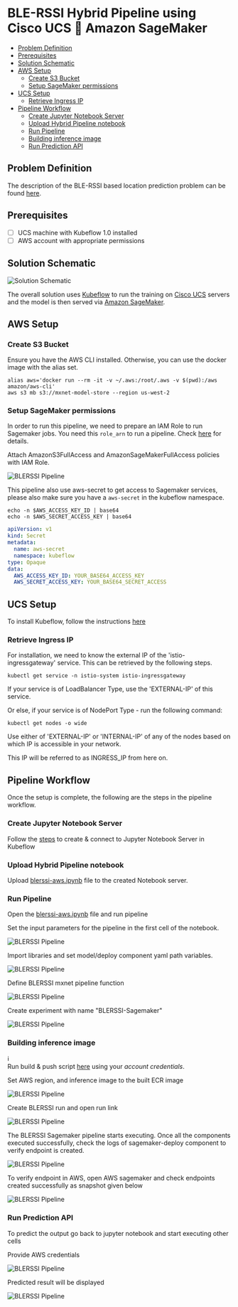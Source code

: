 # BLE-RSSI Hybrid Pipeline using Cisco UCS 🤝 Amazon SageMaker

<!-- vscode-markdown-toc -->
* [Problem Definition](#ProblemDefinition)
* [Prerequisites](#Prerequisites)
* [Solution Schematic](#SolutionSchematic)
* [AWS Setup](#AWSSetup)
	* [Create S3 Bucket](#CreateS3Bucket)
	* [Setup SageMaker permissions](#SetupSageMakerpermissions)
* [UCS Setup](#UCSSetup)
	* [Retrieve Ingress IP](#RetrieveIngressIP)
* [Pipeline Workflow](#PipelineWorkflow)
	* [Create Jupyter Notebook Server](#CreateJupyterNotebookServer)
	* [Upload Hybrid Pipeline notebook](#UploadHybridPipelinenotebook)
	* [Run Pipeline](#RunPipeline)
	* [Building inference image](#Buildinginferenceimage)
	* [Run Prediction API](#RunPredictionAPI)

<!-- vscode-markdown-toc-config
	numbering=false
	autoSave=true
	/vscode-markdown-toc-config -->
<!-- /vscode-markdown-toc -->

## <a name='ProblemDefinition'></a>Problem Definition
The description of the BLE-RSSI based location prediction problem
can be found [here](../../README.md).

## <a name='Prerequisites'></a>Prerequisites

- [ ] UCS machine with Kubeflow 1.0 installed
- [ ] AWS account with appropriate permissions

## <a name='SolutionSchematic'></a>Solution Schematic

![Solution Schematic](./pictures/cisco-aws-schematic.png)

The overall solution uses [Kubeflow](https://www.kubeflow.org/) to run
the training on [Cisco UCS](https://www.cisco.com/c/en_in/products/servers-unified-computing/index.html) servers and the model is then served via [Amazon SageMaker](https://aws.amazon.com/sagemaker/).

## <a name='AWSSetup'></a>AWS Setup
### <a name='CreateS3Bucket'></a>Create S3 Bucket

Ensure you have the AWS CLI installed. 
Otherwise, you can use the docker image with the alias set.

    alias aws='docker run --rm -it -v ~/.aws:/root/.aws -v $(pwd):/aws amazon/aws-cli'
    aws s3 mb s3://mxnet-model-store --region us-west-2

### <a name='SetupSageMakerpermissions'></a>Setup SageMaker permissions

In order to run this pipeline, we need to prepare an IAM Role to run Sagemaker jobs. You need this `role_arn` to run a pipeline. Check [here](https://docs.aws.amazon.com/sagemaker/latest/dg/sagemaker-roles.html) for details.

Attach AmazonS3FullAccess and AmazonSageMakerFullAccess policies with IAM Role.

![BLERSSI Pipeline](./pictures/aws-role.PNG)


This pipeline also use aws-secret to get access to Sagemaker services, please also make sure you have a `aws-secret` in the kubeflow namespace.

    echo -n $AWS_ACCESS_KEY_ID | base64
    echo -n $AWS_SECRET_ACCESS_KEY | base64

```yaml
apiVersion: v1
kind: Secret
metadata:
  name: aws-secret
  namespace: kubeflow
type: Opaque
data:
  AWS_ACCESS_KEY_ID: YOUR_BASE64_ACCESS_KEY
  AWS_SECRET_ACCESS_KEY: YOUR_BASE64_SECRET_ACCESS
```

## <a name='UCSSetup'></a>UCS Setup

To install Kubeflow, follow the instructions [here](../../../../../install)

### <a name='RetrieveIngressIP'></a>Retrieve Ingress IP

For installation, we need to know the external IP of the 'istio-ingressgateway' service. This can be retrieved by the following steps.  

```
kubectl get service -n istio-system istio-ingressgateway
```

If your service is of LoadBalancer Type, use the 'EXTERNAL-IP' of this service.  

Or else, if your service is of NodePort Type - run the following command:  

```
kubectl get nodes -o wide
```

Use either of 'EXTERNAL-IP' or 'INTERNAL-IP' of any of the nodes based on which IP is accessible in your network.  

This IP will be referred to as INGRESS_IP from here on.

## <a name='PipelineWorkflow'></a>Pipeline Workflow
Once the setup is complete, the following are the steps in the pipeline
workflow.

### <a name='CreateJupyterNotebookServer'></a>Create Jupyter Notebook Server

Follow the [steps](./../notebook#create--connect-to-jupyter-notebook-server) to create & connect to Jupyter Notebook Server in Kubeflow    
    
### <a name='UploadHybridPipelinenotebook'></a>Upload Hybrid Pipeline notebook

Upload [blerssi-aws.ipynb](blerssi-aws.ipynb) file to the created Notebook server.
    
### <a name='RunPipeline'></a>Run Pipeline

Open the [blerssi-aws.ipynb](blerssi-aws.ipynb) file and run pipeline

Set the input parameters for the pipeline in the first cell of the notebook.

![BLERSSI Pipeline](./pictures/notebook-sabe-1.PNG)

Import libraries and set model/deploy component yaml path variables.

![BLERSSI Pipeline](./pictures/notebook-sabe-2.PNG)

Define BLERSSI mxnet pipeline function

![BLERSSI Pipeline](./pictures/notebook-sabe-3.PNG)

Create experiment with name "BLERSSI-Sagemaker"

![BLERSSI Pipeline](./pictures/notebook-sabe-4.PNG)


### <a name='Buildinginferenceimage'></a>Building inference image
:information_source:   
   Run build & push script [here](./components/v1/mxnet-byom-inference/container/build_and_push.sh) using your *account credentials*.

Set AWS region, and inference image to the built ECR image

![BLERSSI Pipeline](./pictures/notebook-sabe-5.PNG)

Create BLERSSI run and open run link

![BLERSSI Pipeline](./pictures/notebook-sabe-6.PNG)


The BLERSSI Sagemaker pipeline starts executing. 
Once all the components executed successfully, check the logs of sagemaker-deploy component to verify endpoint is created.

![BLERSSI Pipeline](./pictures/notebook-sabe-7.PNG)

To verify endpoint in AWS, open AWS sagemaker and check endpoints created successfully as snapshot given below

![BLERSSI Pipeline](./pictures/aws-sagemaker-endpoint.PNG)

### <a name='RunPredictionAPI'></a>Run Prediction API

To predict the output go back to jupyter notebook and start executing other cells

Provide AWS credentials

![BLERSSI Pipeline](./pictures/notebook-sabe-8.PNG)

Predicted result will be displayed

![BLERSSI Pipeline](./pictures/notebook-sabe-9.PNG)
